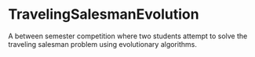 # TravelingSalesmanEvolution
A between semester competition where two students attempt to solve the traveling salesman problem using evolutionary algorithms.
